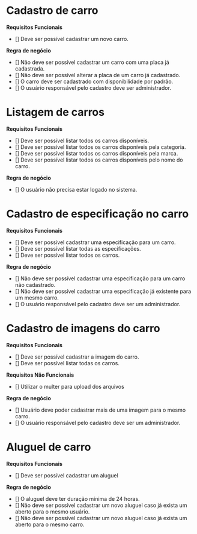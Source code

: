 # Cadastro de carro

**Requisitos Funcionais**
- [] Deve ser possível cadastrar um novo carro.

**Regra de negócio**
- [] Não deve ser possível cadastrar um carro com uma placa já cadastrada.
- [] Não deve ser possível alterar a placa de um carro já cadastrado.
- [] O carro deve ser cadastrado com disponibilidade por padrão.
- [] O usuário responsável pelo cadastro deve ser administrador.

# Listagem de carros

**Requisitos Funcionais**
- [] Deve ser possível listar todos os carros disponíveis.
- [] Deve ser possível listar todos os carros disponíveis pela categoria.
- [] Deve ser possível listar todos os carros disponíveis pela marca.
- [] Deve ser possível listar todos os carros disponíveis pelo nome do carro.

**Regra de negócio**
- [] O usuário não precisa estar logado no sistema.

# Cadastro de especificação no carro

**Requisitos Funcionais**
- [] Deve ser possível cadastrar uma especificação para um carro.
- [] Deve ser possível listar todas as especificações.
- [] Deve ser possível listar todos os carros.

**Regra de negócio**
- [] Não deve ser possível cadastrar uma especificação para um carro não cadastrado.
- [] Não deve ser possível cadastrar uma especificação já existente para um mesmo carro.
- [] O usuário responsável pelo cadastro deve ser um administrador.

# Cadastro de imagens do carro

**Requisitos Funcionais**
- [] Deve ser possível cadastrar a imagem do carro.
- [] Deve ser possível listar todas os carros.

**Requisitos Não Funcionais**
- [] Utilizar o multer para upload dos arquivos

**Regra de negócio**
- [] Usuário deve poder cadastrar mais de uma imagem para o mesmo carro.
- [] O usuário responsável pelo cadastro deve ser um administrador.

# Aluguel de carro

**Requisitos Funcionais**
- [] Deve ser possível cadastrar um aluguel

**Regra de negócio**
- [] O aluguel deve ter duração mínima de 24 horas.
- [] Não deve ser possível cadastrar um novo aluguel caso já exista um aberto para o mesmo usuário.
- [] Não deve ser possível cadastrar um novo aluguel caso já exista um aberto para o mesmo carro.